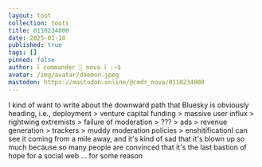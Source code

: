 ```yaml
---
layout: toot
collection: toots
title: 0110234000
date: 2025-01-10
published: true
tags: []
pinned: false
author: ⸸ commander ░ nova ⸸ :~$
avatar: /img/avatar/daemon.jpeg
mastodon: https://mastodon.online/@cmdr_nova/0110234000
---
```


I kind of want to write about the downward path that Bluesky is obviously heading, i.e., deployment > venture capital funding > massive user influx > rightwing extremists > failure of moderation > ??? > ads > revenue generation > trackers > muddy moderation policies > enshitificationI can see it coming from a mile away, and it's kind of sad that it's blown up so much because so many people are convinced that it's the last bastion of hope for a social web ... for some reason
